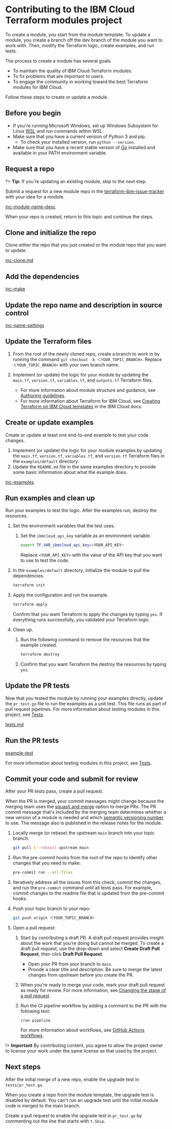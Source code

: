 # Contributing to the IBM Cloud Terraform modules project

To create a module, you start from the module template. To update a module, you create a branch off the dev branch of the module you want to work with. Then, modify the Terraform logic, create examples, and run tests.

The process to create a module has several goals.

- To maintain the quality of IBM Cloud Terraform modules.
- To fix problems that are important to users.
- To engage the community in working toward the best Terraform modules for IBM Cloud.

Follow these steps to create or update a module.

## Before you begin

- If you're running Microsoft Windows, set up Windows Subsystem for Linux [WSL](https://ubuntu.com/wsl) and run commands within WSL.
- Make sure that you have a current version of Python 3 and pip. 
  - To check your installed version, run `python --version`.
- Make sure that you have a recent stable version of [Go](https://go.dev/doc/install) installed and available in your PATH environment variable.

## Request a repo

?> **Tip:** If you're updating an existing module, skip to the next step.

Submit a request for a new module repo in the [terraform-ibm-issue-tracker](https://github.com/terraform-ibm-modules/terraform-ibm-issue-tracker/issues/new/choose) with your idea for a module.

[inc-module-name-desc](inc-module-name-desc.md ':include')

When your repo is created, return to this topic and continue the steps.

## Clone and initialize the repo

Clone either the repo that you just created or the module repo that you want to update.

[inc-clone.md](inc-clone.md ':include')

## Add the dependencies

[inc-make](inc-make.md ':include')

## Update the repo name and description in source control

[inc-name-settings](inc-name-settings.md ':include')

## Update the Terraform files

1.  From the root of the newly cloned repo, create a branch to work in by running the command `git checkout -b ＜YOUR_TOPIC_BRANCH>`. Replace `＜YOUR_TOPIC_BRANCH>` with your own branch name.
1.  Implement (or update) the logic for your module by updating the `main.tf`, `version.tf`, `variables.tf`, and `outputs.tf` Terraform files.

    - For more information about module structure and guidance, see [Authoring guidelines](implementation-guidelines.md).
    - For more information about Terraform for IBM Cloud, see [Creating Terraform on IBM Cloud templates](https://cloud.ibm.com/docs/ibm-cloud-provider-for-terraform?topic=ibm-cloud-provider-for-terraform-create-tf-config) in the IBM Cloud docs.

## Create or update examples

Create or update at least one end-to-end example to test your code changes.

1.  Implement (or update) the logic for your module examples by updating the `main.tf`, `version.tf`, `variables.tf`, and `version.tf` Terraform files in the `examples/default` directory.
1.  Update the `README.md` file in the same examples directory to provide some basic information about what the example does.

[inc-examples](inc-examples.md ':include')

## Run examples and clean up

Run your examples to test the logic. After the examples run, destroy the resources.

1.  Set the environment variables that the test uses.

    1.  Set the `ibmcloud_api_key` variable as an environment variable.

        ```bash
        export TF_VAR_ibmcloud_api_key=<YOUR_API_KEY>
        ```

        Replace `<YOUR_API_KEY>` with the value of the API key that you want to use to test the code.

1.  In the `examples/default` directory, initialize the module to pull the dependencies.

    ```bash
    terraform init
    ```

1.  Apply the configuration and run the example.

    ```bash
    terraform apply
    ```

    Confirm that you want Terraform to apply the changes by typing `yes`. If everything runs successfully, you validated your Terraform logic.

1.  Clean up.

    1.  Run the following command to remove the resources that the example created.

        ```bash
        terraform destroy
        ```

    1.  Confirm that you want Terraform the destroy the resources by typing `yes`.

## Update the PR tests

Now that you tested the module by running your examples directly, update the `pr_test.go` file to run the examples as a unit test. This file runs as part of pull request pipelines. For more information about testing modules in this project, see [Tests](tests.md).

[tests.md](inc-tests-create.md ':include')

## Run the PR tests

[example-test](inc-example-test.md ':include')

For more information about testing modules in this project, see [Tests](tests.md).

## Commit your code and submit for review

After your PR tests pass, create a pull request.

When the PR is merged, your commit messages might change because the merging team uses the [squash and merge](https://docs.github.com/en/pull-requests/collaborating-with-pull-requests/incorporating-changes-from-a-pull-request/about-pull-request-merges#squash-and-merge-your-pull-request-commits) option to merge PRs. The PR commit message that's included by the merging team determines whether a new version of a module is needed and which [semantic versioning number](versioning.md) to use. The message also is published in the release notes for the module.

1.  Locally merge (or rebase) the upstream `main` branch into your topic branch:

    ```bash
    git pull [--rebase] upstream main
    ```
1.  Run the pre-commit hooks from the root of the repo to identify other changes that you need to make:

    ```bash
    pre-commit run --all-files
    ```

1.  Iteratively address all the issues from this check, commit the changes, and run the `pre-commit` command until all tests pass. For example, commit changes to the readme file that is updated from the pre-commit hooks.
1.  Push your topic branch to your repo:

    ```bash
    git push origin ＜YOUR_TOPIC_BRANCH>
    ```

1.  Open a pull request:

    1.  Start by contributing a draft PR. A draft pull request provides insight about the work that you're doing but cannot be merged. To create a draft pull request, use the drop-down and select **Create Draft Pull Request**, then click **Draft Pull Request**.
        - Open your PR from your branch to `main`.
        - Provide a clear title and description. Be sure to merge the latest changes from upstream before you create the PR.
    1.  When you're ready to merge your code, mark your draft pull request as ready for review. For more information, see [Changing the stage of a pull request](https://docs.github.com/en/pull-requests/collaborating-with-pull-requests/proposing-changes-to-your-work-with-pull-requests/changing-the-stage-of-a-pull-request).
    1.  Run the CI pipeline workflow by adding a comment to the PR with the following text:

        ```text
        /run pipeline
        ```

        For more information about workflows, see [GitHub Actions workflows](gh-actions.md).

!> **Important** By contributing content, you agree to allow the project owner to license your work under the same license as that used by the project.

## Next steps

After the initial merge of a new repo, enable the upgrade test in `tests/pr_test.go`.

When you create a repo from the module template, the upgrade test is disabled by default. You can't run an upgrade test until the initial module code is merged to the main branch.

Create a pull request to enable the upgrade test in `pr_test.go` by commenting out the line that starts with `t.Skip`.
